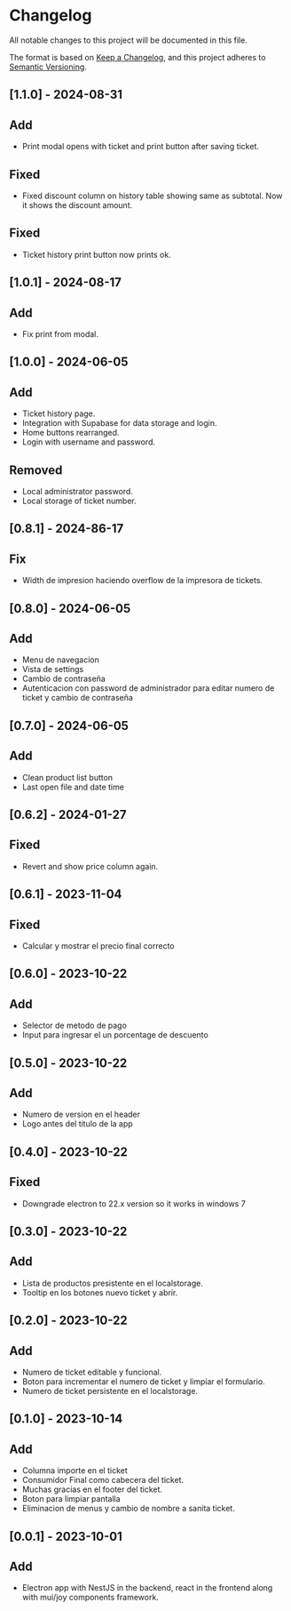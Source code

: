 # Changelog

All notable changes to this project will be documented in this file.

The format is based on [Keep a Changelog](https://keepachangelog.com/en/1.0.0/),
and this project adheres to [Semantic Versioning](https://semver.org/spec/v2.0.0.html).

## [1.1.0] - 2024-08-31

## Add

- Print modal opens with ticket and print button after saving ticket.

## Fixed

- Fixed discount column on history table showing same as subtotal. Now it shows the discount amount.

## Fixed

- Ticket history print button now prints ok.

## [1.0.1] - 2024-08-17

## Add

- Fix print from modal.

## [1.0.0] - 2024-06-05

## Add

- Ticket history page.
- Integration with Supabase for data storage and login.
- Home buttons rearranged.
- Login with username and password.

## Removed

- Local administrator password.
- Local storage of ticket number.

## [0.8.1] - 2024-86-17

## Fix

- Width de impresion haciendo overflow de la impresora de tickets.

## [0.8.0] - 2024-06-05

## Add

- Menu de navegacion
- Vista de settings
- Cambio de contraseña
- Autenticacion con password de administrador para editar numero de ticket y cambio de contraseña

## [0.7.0] - 2024-06-05

## Add

- Clean product list button
- Last open file and date time

## [0.6.2] - 2024-01-27

## Fixed

- Revert and show price column again.

## [0.6.1] - 2023-11-04

## Fixed

- Calcular y mostrar el precio final correcto

## [0.6.0] - 2023-10-22

## Add

- Selector de metodo de pago
- Input para ingresar el un porcentage de descuento

## [0.5.0] - 2023-10-22

## Add

- Numero de version en el header
- Logo antes del titulo de la app

## [0.4.0] - 2023-10-22

## Fixed

- Downgrade electron to 22.x version so it works in windows 7

## [0.3.0] - 2023-10-22

## Add

- Lista de productos presistente en el localstorage.
- Tooltip en los botones nuevo ticket y abrir.

## [0.2.0] - 2023-10-22

## Add

- Numero de ticket editable y funcional.
- Boton para incrementar el numero de ticket y limpiar el formulario.
- Numero de ticket persistente en el localstorage.

## [0.1.0] - 2023-10-14

## Add

- Columna importe en el ticket
- Consumidor Final como cabecera del ticket.
- Muchas gracias en el footer del ticket.
- Boton para limpiar pantalla
- Eliminacion de menus y cambio de nombre a sanita ticket.

## [0.0.1] - 2023-10-01

## Add

- Electron app with NestJS in the backend, react in the frontend along with mui/joy components framework.
